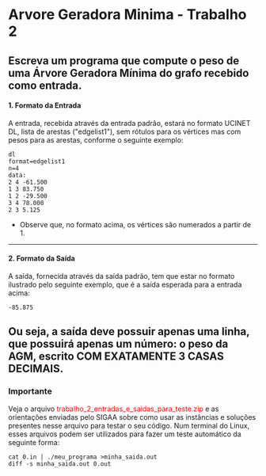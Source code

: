 # Arvore Geradora Minima - Trabalho 2
Escreva um programa que compute o peso de uma Árvore Geradora Mínima do grafo recebido como entrada.
---
#### 1. Formato da Entrada
A entrada, recebida através da entrada padrão, estará no formato UCINET DL, lista de arestas ("edgelist1"), sem rótulos para os vértices mas com pesos para as arestas, conforme o seguinte exemplo:
```
dl
format=edgelist1
n=4
data:
2 4 -61.500
1 3 83.750
1 2 -29.500
3 4 78.000
2 3 5.125
```
- Observe que, no formato acima, os vértices são numerados a partir de 1.
---
#### 2. Formato da Saída
A saída, fornecida através da saída padrão, tem que estar no formato ilustrado pelo seguinte exemplo, que é a saída esperada para a entrada acima:
```
-85.875
```
Ou seja, a saída deve possuir apenas uma linha, que possuirá apenas um número: o peso da AGM, escrito **COM EXATAMENTE 3 CASAS DECIMAIS**.
---
### Importante
Veja o arquivo <span style="color: red;">trabalho_2_entradas_e_saidas_para_teste.zip</span> e as orientações enviadas pelo SIGAA sobre como usar as instâncias e soluções presentes nesse arquivo para testar o seu código. Num terminal do Linux, esses arquivos podem ser utilizados para fazer um teste automático da seguinte forma:
```
cat 0.in | ./meu_programa >minha_saida.out
diff -s minha_saida.out 0.out
```
